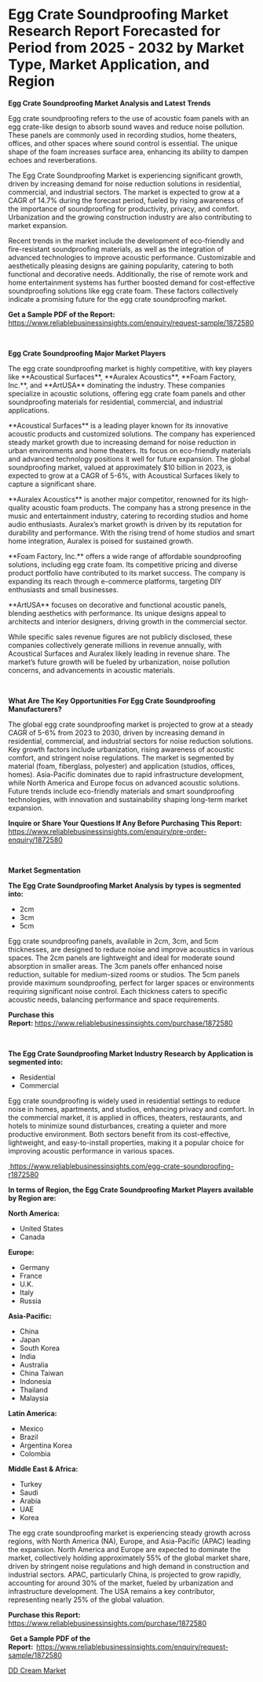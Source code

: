 <p><h1>Egg Crate Soundproofing Market Research Report Forecasted for Period from 2025 -  2032 by Market Type, Market Application, and Region</h1></p><p><strong>Egg Crate Soundproofing Market Analysis and Latest Trends</strong></p>
<p><p>Egg crate soundproofing refers to the use of acoustic foam panels with an egg crate-like design to absorb sound waves and reduce noise pollution. These panels are commonly used in recording studios, home theaters, offices, and other spaces where sound control is essential. The unique shape of the foam increases surface area, enhancing its ability to dampen echoes and reverberations.</p><p>The Egg Crate Soundproofing Market is experiencing significant growth, driven by increasing demand for noise reduction solutions in residential, commercial, and industrial sectors. The market is expected to grow at a CAGR of 14.7% during the forecast period, fueled by rising awareness of the importance of soundproofing for productivity, privacy, and comfort. Urbanization and the growing construction industry are also contributing to market expansion.</p><p>Recent trends in the market include the development of eco-friendly and fire-resistant soundproofing materials, as well as the integration of advanced technologies to improve acoustic performance. Customizable and aesthetically pleasing designs are gaining popularity, catering to both functional and decorative needs. Additionally, the rise of remote work and home entertainment systems has further boosted demand for cost-effective soundproofing solutions like egg crate foam. These factors collectively indicate a promising future for the egg crate soundproofing market.</p></p>
<p><strong>Get a Sample PDF of the Report:&nbsp;</strong> <a href="https://www.reliablebusinessinsights.com/enquiry/request-sample/1872580?utm_campaign=2119&utm_medium=2&utm_source=Github&utm_content=ia&utm_term=25012025&utm_id=egg-crate-soundproofing">https://www.reliablebusinessinsights.com/enquiry/request-sample/1872580</a></p>
<p>&nbsp;</p>
<p><strong>Egg Crate Soundproofing Major Market Players</strong></p>
<p><p>The egg crate soundproofing market is highly competitive, with key players like **Acoustical Surfaces**, **Auralex Acoustics**, **Foam Factory, Inc.**, and **ArtUSA** dominating the industry. These companies specialize in acoustic solutions, offering egg crate foam panels and other soundproofing materials for residential, commercial, and industrial applications.</p><p>**Acoustical Surfaces** is a leading player known for its innovative acoustic products and customized solutions. The company has experienced steady market growth due to increasing demand for noise reduction in urban environments and home theaters. Its focus on eco-friendly materials and advanced technology positions it well for future expansion. The global soundproofing market, valued at approximately $10 billion in 2023, is expected to grow at a CAGR of 5-6%, with Acoustical Surfaces likely to capture a significant share.</p><p>**Auralex Acoustics** is another major competitor, renowned for its high-quality acoustic foam products. The company has a strong presence in the music and entertainment industry, catering to recording studios and home audio enthusiasts. Auralex’s market growth is driven by its reputation for durability and performance. With the rising trend of home studios and smart home integration, Auralex is poised for sustained growth.</p><p>**Foam Factory, Inc.** offers a wide range of affordable soundproofing solutions, including egg crate foam. Its competitive pricing and diverse product portfolio have contributed to its market success. The company is expanding its reach through e-commerce platforms, targeting DIY enthusiasts and small businesses.</p><p>**ArtUSA** focuses on decorative and functional acoustic panels, blending aesthetics with performance. Its unique designs appeal to architects and interior designers, driving growth in the commercial sector.</p><p>While specific sales revenue figures are not publicly disclosed, these companies collectively generate millions in revenue annually, with Acoustical Surfaces and Auralex likely leading in revenue share. The market’s future growth will be fueled by urbanization, noise pollution concerns, and advancements in acoustic materials.</p></p>
<p>&nbsp;</p>
<p><strong>What Are The Key Opportunities For Egg Crate Soundproofing Manufacturers?</strong></p>
<p><p>The global egg crate soundproofing market is projected to grow at a steady CAGR of 5-6% from 2023 to 2030, driven by increasing demand in residential, commercial, and industrial sectors for noise reduction solutions. Key growth factors include urbanization, rising awareness of acoustic comfort, and stringent noise regulations. The market is segmented by material (foam, fiberglass, polyester) and application (studios, offices, homes). Asia-Pacific dominates due to rapid infrastructure development, while North America and Europe focus on advanced acoustic solutions. Future trends include eco-friendly materials and smart soundproofing technologies, with innovation and sustainability shaping long-term market expansion.</p></p>
<p><strong>Inquire or Share Your Questions If Any Before Purchasing This Report:</strong> <a href="https://www.reliablebusinessinsights.com/enquiry/pre-order-enquiry/1872580?utm_campaign=2119&utm_medium=2&utm_source=Github&utm_content=ia&utm_term=25012025&utm_id=egg-crate-soundproofing">https://www.reliablebusinessinsights.com/enquiry/pre-order-enquiry/1872580</a></p>
<p>&nbsp;</p>
<p><strong>Market Segmentation</strong></p>
<p><strong>The Egg Crate Soundproofing Market Analysis by types is segmented into:</strong></p>
<p><ul><li>2cm</li><li>3cm</li><li>5cm</li></ul></p>
<p><p>Egg crate soundproofing panels, available in 2cm, 3cm, and 5cm thicknesses, are designed to reduce noise and improve acoustics in various spaces. The 2cm panels are lightweight and ideal for moderate sound absorption in smaller areas. The 3cm panels offer enhanced noise reduction, suitable for medium-sized rooms or studios. The 5cm panels provide maximum soundproofing, perfect for larger spaces or environments requiring significant noise control. Each thickness caters to specific acoustic needs, balancing performance and space requirements.</p></p>
<p><strong>Purchase this Report:&nbsp;</strong><a href="https://www.reliablebusinessinsights.com/purchase/1872580?utm_campaign=2119&utm_medium=2&utm_source=Github&utm_content=ia&utm_term=25012025&utm_id=egg-crate-soundproofing">https://www.reliablebusinessinsights.com/purchase/1872580</a></p>
<p>&nbsp;</p>
<p><strong>The Egg Crate Soundproofing Market Industry Research by Application is segmented into:</strong></p>
<p><ul><li>Residential</li><li>Commercial</li></ul></p>
<p><p>Egg crate soundproofing is widely used in residential settings to reduce noise in homes, apartments, and studios, enhancing privacy and comfort. In the commercial market, it is applied in offices, theaters, restaurants, and hotels to minimize sound disturbances, creating a quieter and more productive environment. Both sectors benefit from its cost-effective, lightweight, and easy-to-install properties, making it a popular choice for improving acoustic performance in various spaces.</p></p>
<p><a href="https://www.reliablebusinessinsights.com/egg-crate-soundproofing-r1872580?utm_campaign=2119&utm_medium=2&utm_source=Github&utm_content=ia&utm_term=25012025&utm_id=egg-crate-soundproofing">&nbsp;https://www.reliablebusinessinsights.com/egg-crate-soundproofing-r1872580</a></p>
<p><strong>In terms of Region, the Egg Crate Soundproofing Market Players available by Region are:</strong></p>
<p>
    <p> <strong> North America: </strong>
        <ul>
            <li>United States</li>
            <li>Canada</li>
        </ul>
        </p> 
    <p> <strong> Europe: </strong>
        <ul>
            <li>Germany</li>
            <li>France</li>
            <li>U.K.</li>
            <li>Italy</li>
            <li>Russia</li>
        </ul>
        </p> 
    <p> <strong> Asia-Pacific: </strong>
        <ul>
            <li>China</li>
            <li>Japan</li>
            <li>South Korea</li>
            <li>India</li>
            <li>Australia</li>
            <li>China Taiwan</li>
            <li>Indonesia</li>
            <li>Thailand</li>
            <li>Malaysia</li>
        </ul>
        </p> 
    <p> <strong> Latin America: </strong>
        <ul>
            <li>Mexico</li>
            <li>Brazil</li>
            <li>Argentina Korea</li>
            <li>Colombia</li>
        </ul>
        </p> 
    <p> <strong> Middle East & Africa: </strong>
        <ul>
            <li>Turkey</li>
            <li>Saudi</li>
            <li>Arabia</li>
            <li>UAE</li>
            <li>Korea</li>
        </ul>
    </p>
    </p>
<p><p>The egg crate soundproofing market is experiencing steady growth across regions, with North America (NA), Europe, and Asia-Pacific (APAC) leading the expansion. North America and Europe are expected to dominate the market, collectively holding approximately 55% of the global market share, driven by stringent noise regulations and high demand in construction and industrial sectors. APAC, particularly China, is projected to grow rapidly, accounting for around 30% of the market, fueled by urbanization and infrastructure development. The USA remains a key contributor, representing nearly 25% of the global valuation.</p></p>
<p><strong>Purchase this Report: </strong><a href="https://www.reliablebusinessinsights.com/purchase/1872580?utm_campaign=2119&utm_medium=2&utm_source=Github&utm_content=ia&utm_term=25012025&utm_id=egg-crate-soundproofing">https://www.reliablebusinessinsights.com/purchase/1872580</a></p>
<p>&nbsp;<strong>Get a Sample PDF of the Report:&nbsp;&nbsp;</strong><a href="https://www.reliablebusinessinsights.com/enquiry/request-sample/1872580?utm_campaign=2119&utm_medium=2&utm_source=Github&utm_content=ia&utm_term=25012025&utm_id=egg-crate-soundproofing">https://www.reliablebusinessinsights.com/enquiry/request-sample/1872580</a></p>
<p><strong></strong></p>
<p><p><a href="https://github.com/globismark/Market-Research-Report-List-6/blob/main/dd-cream-market.md?utm_campaign=2119&utm_medium=2&utm_source=Github&utm_content=ia&utm_term=25012025&utm_id=egg-crate-soundproofing">DD Cream Market</a></p></p>